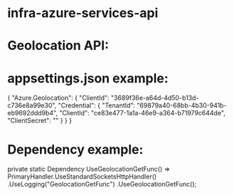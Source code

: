 # infra-azure-services-api

# Geolocation API:
# appsettings.json example:
{
    "Azure.Geolocation": {
      "ClientId": "3689f36e-a64d-4d50-b13d-c736e8a99e30",
      "Credential": {
        "TenantId": "69879a40-68bb-4b30-941b-eb9692ddd9b4",
        "ClientId": "ce83e477-1a1a-46e9-a364-b71979c644de",
        "ClientSecret": ""
      }
    }
}

# Dependency example:
private static Dependency<IGeolocationGetFunc> UseGeolocationGetFunc()
    =>
    PrimaryHandler.UseStandardSocketsHttpHandler()
    .UseLogging("GeolocationGetFunc")
    .UseGeolocationGetFunc();